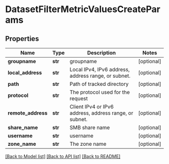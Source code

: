 # DatasetFilterMetricValuesCreateParams

## Properties
Name | Type | Description | Notes
------------ | ------------- | ------------- | -------------
**groupname** | **str** | groupname | [optional] 
**local_address** | **str** | Local IPv4, IPv6 address, address range, or subnet. | [optional] 
**path** | **str** | Path of tracked directory | [optional] 
**protocol** | **str** | The protocol used for the request | [optional] 
**remote_address** | **str** | Client IPv4 or IPv6 address, address range, or subnet. | [optional] 
**share_name** | **str** | SMB share name | [optional] 
**username** | **str** | username | [optional] 
**zone_name** | **str** | The zone name | [optional] 

[[Back to Model list]](../README.md#documentation-for-models) [[Back to API list]](../README.md#documentation-for-api-endpoints) [[Back to README]](../README.md)



